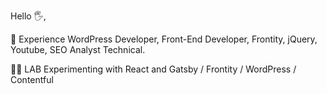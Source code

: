 Hello 🖐,

👀 Experience
WordPress Developer, 
Front-End Developer, 
Frontity, 
jQuery, 
Youtube, 
SEO Analyst Technical.


👨‍🎓 LAB
Experimenting with React and Gatsby / Frontity / WordPress / Contentful
